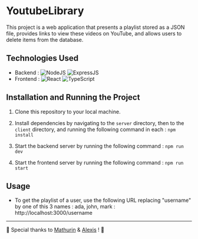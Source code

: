 # YoutubeLibrary

This project is a web application that presents a playlist stored as a JSON file, provides links to view these videos on YouTube, and allows users to delete items from the database.

## Technologies Used

- Backend : ![NodeJS](https://img.shields.io/badge/Node%20js-339933?style=for-the-badge&logo=nodedotjs&logoColor=white) ![ExpressJS](https://img.shields.io/badge/Express%20js-000000?style=for-the-badge&logo=express&logoColor=white)
- Frontend : ![React](https://img.shields.io/badge/React-20232A?style=for-the-badge&logo=react&logoColor=61DAFB) ![TypeScript](https://img.shields.io/badge/TypeScript-007ACC?style=for-the-badge&logo=typescript&logoColor=white)

## Installation and Running the Project

1. Clone this repository to your local machine.

2. Install dependencies by navigating to the `server` directory, then to the `client` directory, and running the following command in each :
   `npm install`

3. Start the backend server by running the following command :
   `npm run dev`

4. Start the frontend server by running the following command :
   `npm run start`

## Usage

- To get the playlist of a user, use the following URL replacing "username" by one of this 3 names : ada, john, mark : http://localhost:3000/username

---

💪 Special thanks to [Mathurin](https://www.mathurinsekine.fr/) & [Alexis](https://github.com/realalexis) ! 💪
